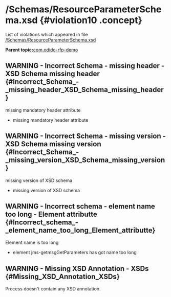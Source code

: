 # /Schemas/ResourceParameterSchema.xsd {#violation10 .concept}

List of violations which appeared in file [/Schemas/ResourceParameterSchema.xsd](../../../projects/com.odido-rfp-demo/Schemas/ResourceParameterSchema.xsd.md)

**Parent topic:**[com.odido-rfp-demo](../../../qa/projects/com.odido-rfp-demo.md)

## WARNING - Incorrect Schema - missing header - XSD Schema missing header {#Incorrect_Schema_-_missing_header_XSD_Schema_missing_header}

missing mandatory header attribute

-   missing mandatory header attribute

## WARNING - Incorrect Schema - missing version - XSD Schema missing version {#Incorrect_Schema_-_missing_version_XSD_Schema_missing_version}

missing version of XSD schema

-   missing version of XSD schema

## WARNING - Incorrect schema - element name too long - Element attributte {#Incorrect_schema_-_element_name_too_long_Element_attributte}

Element name is too long

-   element jms-getmsgGetParameters has got name too long

## WARNING - Missing XSD Annotation - XSDs {#Missing_XSD_Annotation_XSDs}

Process doesn't contain any XSD annotation.

